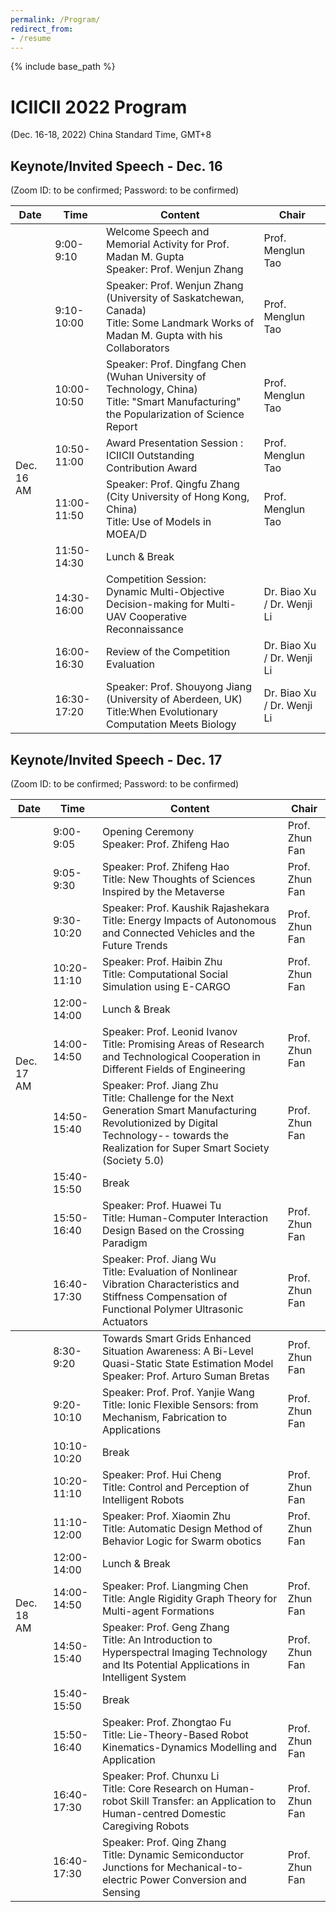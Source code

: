 ```yaml
---
permalink: /Program/
redirect_from:  
- /resume
---
```


{% include base_path %}

 <h1>ICIICII 2022 Program</h1>
<p>(Dec. 16-18, 2022) China Standard Time, GMT+8</p>

<h2>Keynote/Invited Speech - Dec. 16</h2>
<p>(Zoom ID: to be confirmed; Password: to be confirmed)</p>

<table>
    <thead>
        <tr>
            <th>Date</th>
            <th>Time</th>
            <th>Content</th>
            <th>Chair</th>
        </tr>
    </thead>
    <tbody>
        <tr>
            <td rowspan="9">Dec. 16 AM</td>
            <td>9:00-9:10</td>
            <td>Welcome Speech and Memorial Activity for Prof. Madan M. Gupta <br>Speaker: Prof. Wenjun Zhang</td>
            <td>Prof. Menglun Tao</td>
        </tr>
        <tr>
            <td>9:10-10:00</td>
            <td>Speaker: Prof. Wenjun Zhang (University of Saskatchewan, Canada)<br>Title: Some Landmark Works of Madan M. Gupta with his Collaborators</td>
            <td>Prof. Menglun Tao</td>
        </tr>
        <tr>
            <td>10:00-10:50</td>
            <td>Speaker: Prof. Dingfang Chen (Wuhan University of Technology, China)<br>Title: "Smart Manufacturing" the Popularization of Science Report</td>
            <td>Prof. Menglun Tao</td>
        </tr>
        <tr>
            <td>10:50-11:00</td>
            <td>Award Presentation Session : ICIICII Outstanding Contribution Award</td>
            <td>Prof. Menglun Tao</td>
        </tr>
        <tr>
            <td>11:00-11:50</td>
            <td>Speaker: Prof. Qingfu Zhang (City University of Hong Kong, China)<br>Title: Use of Models in MOEA/D</td>
            <td>Prof. Menglun Tao</td>
        </tr>
        <tr>
            <td>11:50-14:30</td>
            <td>Lunch & Break</td>
            <td></td>
        </tr>
        <tr>
            <td>14:30-16:00</td>
            <td>Competition Session:<br>Dynamic Multi-Objective Decision-making for Multi-UAV Cooperative Reconnaissance</td>
            <td>Dr. Biao Xu / Dr. Wenji Li</td>
        </tr>
        <tr>
            <td>16:00-16:30</td>
            <td>Review of the Competition Evaluation</td>
            <td>Dr. Biao Xu / Dr. Wenji Li</td>
        </tr>
        <tr>
            <td>16:30-17:20</td>
            <td>Speaker: Prof. Shouyong Jiang (University of Aberdeen, UK)<br>Title:When Evolutionary Computation Meets Biology</td>
            <td>Dr. Biao Xu / Dr. Wenji Li</td>
        </tr>
    </tbody>
</table>

<h2>Keynote/Invited Speech - Dec. 17</h2>
<p>(Zoom ID: to be confirmed; Password: to be confirmed)</p>

<table>
    <thead>
        <tr>
            <th>Date</th>
            <th>Time</th>
            <th>Content</th>
            <th>Chair</th>
        </tr>
    </thead>
    <tbody>
        <tr>
            <td rowspan="10">Dec. 17 AM</td>
            <td>9:00-9:05</td>
            <td>Opening Ceremony<br>Speaker: Prof. Zhifeng Hao</td>
            <td>Prof. Zhun Fan</td>
        </tr>
        <tr>
            <td>9:05-9:30</td>
            <td>Speaker: Prof. Zhifeng Hao<br>Title: New Thoughts of Sciences Inspired by the Metaverse</td>
            <td>Prof. Zhun Fan</td>
        </tr>
        <tr>
            <td>9:30-10:20</td>
            <td>Speaker: Prof. Kaushik Rajashekara<br>Title: Energy Impacts of Autonomous and Connected Vehicles and the Future Trends</td>
            <td>Prof. Zhun Fan</td>
        </tr>
        <tr>
            <td>10:20-11:10</td>
            <td>Speaker: Prof. Haibin Zhu<br>Title: Computational Social Simulation using E-CARGO</td>
            <td>Prof. Zhun Fan</td>
        </tr>
        <tr>
            <td>12:00-14:00</td>
            <td>Lunch & Break</td>
            <td></td>
        </tr>
        <tr>
            <td>14:00-14:50</td>
            <td>Speaker: Prof. Leonid Ivanov<br>Title: Promising Areas of Research and Technological Cooperation in Different Fields of Engineering</td>
            <td>Prof. Zhun Fan</td>
        </tr>
        <tr>
            <td>14:50-15:40</td>
            <td>Speaker: Prof. Jiang Zhu<br>Title: Challenge for the Next Generation Smart Manufacturing Revolutionized by Digital Technology-- towards the Realization for Super Smart Society (Society 5.0)</td>
            <td>Prof. Zhun Fan</td>
        </tr>
        <tr>
            <td>15:40-15:50</td>
            <td>Break</td>
            <td></td>
        </tr>
        <tr>
            <td>15:50-16:40</td>
            <td>Speaker: Prof. Huawei Tu<br>Title: Human-Computer Interaction Design Based on the Crossing Paradigm</td>
            <td>Prof. Zhun Fan</td>
        </tr>
        <tr>
            <td>16:40-17:30</td>
            <td>Speaker: Prof. Jiang Wu<br>Title: Evaluation of Nonlinear Vibration Characteristics and Stiffness Compensation of Functional Polymer Ultrasonic Actuators</td>
            <td>Prof. Zhun Fan</td>
        </tr>
    </tbody>
    <tbody>
        <tr>
            <td rowspan="12">Dec. 18 AM</td>
            <td>8:30-9:20</td>
            <td>Towards Smart Grids Enhanced Situation Awareness: A Bi-Level Quasi-Static State Estimation Model<br>Speaker: Prof. Arturo Suman Bretas</td>
            <td>Prof. Zhun Fan</td>
        </tr>
        <tr>
            <td>9:20-10:10</td>
            <td>Speaker: Prof. Prof. Yanjie Wang<br>Title: Ionic Flexible Sensors: from Mechanism, Fabrication to Applications</td>
            <td>Prof. Zhun Fan</td>
        </tr>
        <tr>
            <td>10:10-10:20</td>
            <td>Break</td>
            <td></td>
        </tr>
        <tr>
            <td>10:20-11:10</td>
            <td>Speaker: Prof. Hui Cheng<br>Title: Control and Perception of Intelligent Robots</td>
            <td>Prof. Zhun Fan</td>
        </tr>
        <tr>
            <td>11:10-12:00</td>
            <td>Speaker: Prof. Xiaomin Zhu<br>Title: Automatic Design Method of Behavior Logic for Swarm obotics</td>
            <td>Prof. Zhun Fan</td>
        </tr>
        <tr>
            <td>12:00-14:00</td>
            <td>Lunch & Break</td>
            <td></td>
        </tr>
        <tr>
            <td>14:00-14:50</td>
            <td>Speaker: Prof. Liangming Chen<br>Title: Angle Rigidity Graph Theory for Multi-agent Formations</td>
            <td>Prof. Zhun Fan</td>
        </tr>
        <tr>
            <td>14:50-15:40</td>
            <td>Speaker: Prof. Geng Zhang<br>Title: An Introduction to Hyperspectral Imaging Technology and Its Potential Applications in Intelligent System</td>
            <td>Prof. Zhun Fan</td>
        </tr>
        <tr>
            <td>15:40-15:50</td>
            <td>Break</td>
            <td></td>
        </tr>
        <tr>
            <td>15:50-16:40</td>
            <td>Speaker: Prof. Zhongtao Fu<br>Title: Lie-Theory-Based Robot Kinematics-Dynamics Modelling and Application</td>
            <td>Prof. Zhun Fan</td>
        </tr>
        <tr>
            <td>16:40-17:30</td>
            <td>Speaker: Prof. Chunxu Li<br>Title: Core Research on Human-robot Skill Transfer: an Application to Human-centred Domestic Caregiving Robots</td>
            <td>Prof. Zhun Fan</td>
        </tr>
        <tr>
            <td>16:40-17:30</td>
            <td>Speaker: Prof. Qing Zhang<br>Title: Dynamic Semiconductor Junctions for Mechanical-to-electric Power Conversion and Sensing</td>
            <td>Prof. Zhun Fan</td>
        </tr>
    </tbody>
</table>

<style>
  .conference-program-container {
    max-width: 1000px;
    margin: 0 auto;
    padding: 30px;
    font-family: Arial, sans-serif;
    color: #34495E;
  }

  .program-title {
    font-size: 2.5em;
    color: #2980B9;
    text-align: center;
    margin-bottom: 30px;
  }

  h3 {
    font-size: 1.8em;
    color: #2980B9;
    margin-top: 20px;
    margin-bottom: 10px;
  }

  .program-table {
    width: 100%;
    border-collapse: collapse;
    margin-top: 20px;
  }

  .program-table th, .program-table td {
    padding: 12px;
    text-align: left;
    font-size: 1.1em;
    border-bottom: 1px solid #ddd;
  }

  .program-table th {
    background-color: #2980B9;
    color: #fff;
    font-weight: bold;
  }

  .program-table td a {
    color: #2980B9;
    text-decoration: none;
  }

  .program-table td a:hover {
    text-decoration: underline;
  }

  /* Responsive design */
  @media (max-width: 768px) {
    .conference-program-container {
      padding: 20px;
    }

    .program-title {
      font-size: 2.2em;
    }

    .program-table th, .program-table td {
      font-size: 1em;
    }
  }
</style>
